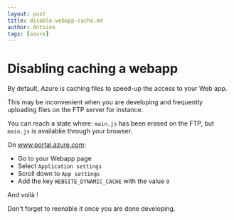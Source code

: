 ```yaml
---
layout: post
title: disable-webapp-cache.md
author: Antoine
tags: [azure]
---
```

# Disabling caching a webapp

By default, Azure is caching files to speed-up the access to your Web app.

This may be inconvenient when you are developing and frequently uploading files on the FTP server for instance.

You can reach a state where:  `main.js` has been erased on the FTP, but `main.js` is availabke through your browser.

On www.portal.azure.com:

- Go to your Webapp page
- Select `Application settings`
- Scroll down to `App settings`
- Add the key `WEBSITE_DYNAMIC_CACHE` with the value `0`

And voilà !

Don't forget to reenable it once you are done developing.
